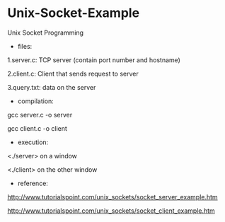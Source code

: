 # Unix-Socket-Example
Unix Socket Programming

* files:

1.server.c: TCP server (contain port number and hostname)

2.client.c: Client that sends request to server

3.query.txt: data on the server

* compilation:

gcc server.c -o server

gcc client.c -o client

* execution:

<./server> on a window

<./client> on the other window

* reference:

http://www.tutorialspoint.com/unix_sockets/socket_server_example.htm

http://www.tutorialspoint.com/unix_sockets/socket_client_example.htm
